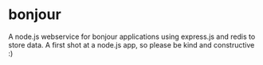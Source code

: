 # bonjour

A node.js webservice for bonjour applications using express.js and redis to store data.
A first shot at a node.js app, so please be kind and constructive :)

